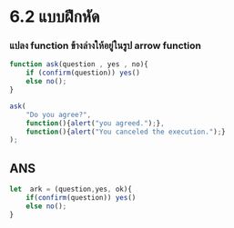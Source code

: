 # 6.2 แบบฝึกหัด
### แปลง function ข้างล่างให้อยู่ในรูป arrow function
``` Javascript
function ask(question , yes , no){
    if (confirm(question)) yes()
    else no();
}

ask(
    "Do you agree?",
    function(){alert("you agreed.");},
    function(){alert("You canceled the execution.");}
);
```

## ANS
```Javascript
let  ark = (question,yes, ok){
    if(confirm(question)) yes()
    else no();
}
```